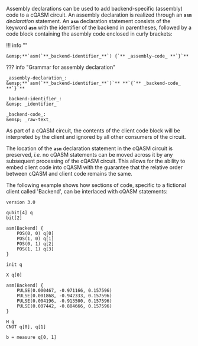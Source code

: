 Assembly declarations can be used to add backend-specific (assembly) code to a cQASM circuit.
An assembly declaration is realized through an **`asm`** _declaration_ statement.
An **`asm`** declaration statement consists of the keyword **`asm`** with the identifier of the backend in parentheses,
followed by a code block containing the asembly code enclosed in curly brackets:

!!! info "" 
    
    &emsp;**`asm(`**_backend-identifier_**`) {`** _assembly-code_ **`}`**

??? info "Grammar for assembly declaration"
    
    _assembly-declaration_:  
    &emsp;**`asm(`**_backend-identifier_**`)`** **`{`** _backend-code_ **`}`**

    _backend-identifier_:  
    &emsp; _identifier_

    _backend-code_:  
    &emsp; _raw-text_

As part of a cQASM circuit, the contents of the client code block will be interpreted by the client
and ignored by all other consumers of the circuit.

The location of the **`asm`** declaration statement in the cQASM circuit is preserved,
_i.e._ no cQASM statements can be moved across it by any subsequent processing of the cQASM circuit.
This allows for the ability to embed client code into cQASM 
with the guarantee that the relative order between cQASM and client code remains the same.

The following example shows how sections of code, specific to a fictional client called 'Backend',
can be interlaced with cQASM statements:

```linenums="1", hl_lines="6 17"
version 3.0

qubit[4] q
bit[2]

asm(Backend) {
    POS(0, 0) q[0]
    POS(1, 0) q[1]
    POS(0, 1) q[2]
    POS(1, 1) q[3]
}

init q

X q[0]

asm(Backend) {
    PULSE(0.000467, -0.971166, 0.157596)
    PULSE(0.001868, -0.942333, 0.157596)
    PULSE(0.004196, -0.913500, 0.157596)
    PULSE(0.007442, -0.884666, 0.157596)
}

H q
CNOT q[0], q[1]

b = measure q[0, 1]

```
